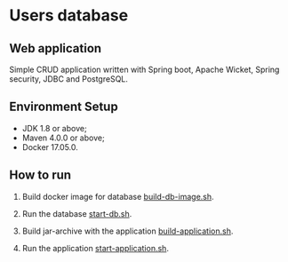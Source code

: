 Users database
=================

## Web application

Simple CRUD application written with Spring boot, Apache Wicket, Spring security, JDBC and PostgreSQL.

## Environment Setup

- JDK 1.8 or above;
- Maven 4.0.0 or above;
- Docker 17.05.0.


## How to run

1. Build docker image for database [build-db-image.sh](./build-db-image.sh).

2. Run the database [start-db.sh](./start-db.sh).
    
3. Build jar-archive with the application [build-application.sh](./build-application.sh).

4. Run the application [start-application.sh](./start-application.sh).